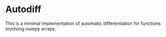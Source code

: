 # Autodiff
This is a minimal implementation of automatic differentiation for functions involving numpy arrays.